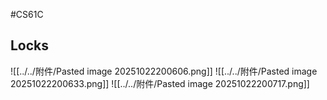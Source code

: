#CS61C 
## Locks 
![[../../附件/Pasted image 20251022200606.png]]
![[../../附件/Pasted image 20251022200633.png]]
![[../../附件/Pasted image 20251022200717.png]]